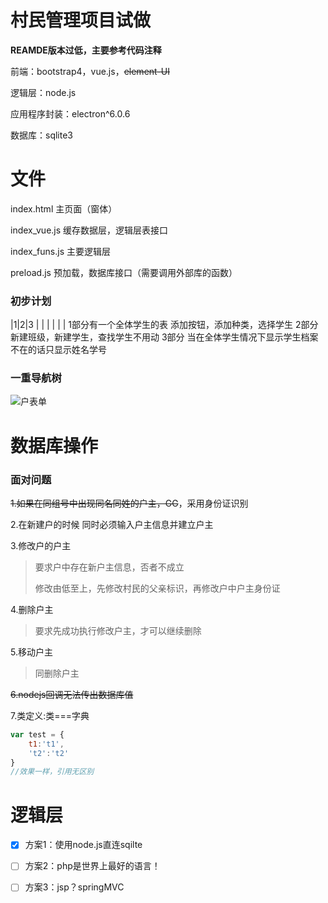 # 村民管理项目试做

**REAMDE版本过低，主要参考代码注释**

前端：bootstrap4，vue.js，~~element-UI~~

逻辑层：node.js

应用程序封装：electron^6.0.6

数据库：sqlite3



# 文件

index.html	主页面（窗体）

index_vue.js	缓存数据层，逻辑层表接口

index_funs.js	主要逻辑层

preload.js		预加载，数据库接口（需要调用外部库的函数）	


### 初步计划
|1|2|3
| | |
| | |
1部分有一个全体学生的表
	添加按钮，添加种类，选择学生
2部分
	新建班级，新建学生，查找学生不用动
3部分
	当在全体学生情况下显示学生档案
	不在的话只显示姓名学号
### 一重导航树

![户表单](../../Xmind笔记/算法/博弈论/户表单.png)



# 数据库操作

### 面对问题

~~1.如果在同组号中出现同名同姓的户主，GG~~，采用身份证识别

2.在新建户的时候 同时必须输入户主信息并建立户主

3.修改户的户主

> 要求户中存在新户主信息，否者不成立
>
> 修改由低至上，先修改村民的父亲标识，再修改户中户主身份证

4.删除户主

> 要求先成功执行修改户主，才可以继续删除

5.移动户主

> 同删除户主

~~6.nodejs回调无法传出数据库值~~

7.类定义:类===字典

```javascript
var test = {
    t1:'t1',
    't2':'t2'
}
//效果一样，引用无区别
```





# 逻辑层

- [x] 方案1：使用node.js直连sqilte

- [ ] 方案2：php是世界上最好的语言！

- [ ] 方案3：jsp？springMVC



